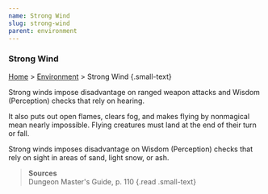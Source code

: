 ```yaml
---
name: Strong Wind
slug: strong-wind
parent: environment
---
```

### Strong Wind
[Home](dm-operations-center) > [Environment](environment) > Strong Wind {.small-text}

Strong winds impose disadvantage on ranged weapon attacks and Wisdom (Perception) checks that rely on hearing.

It also puts out open flames, clears fog, and makes flying by nonmagical mean nearly impossible. Flying creatures must land at the end of their turn or fall.

Strong winds imposes disadvantage on Wisdom (Perception) checks that rely on sight in areas of sand, light snow, or ash.

> **Sources** <br/>
> Dungeon Master's Guide, p. 110
{.read .small-text}

